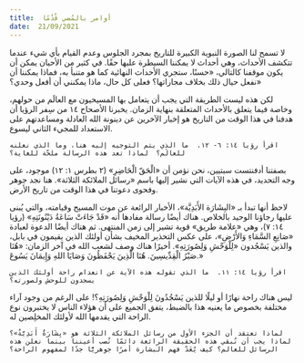 ```yaml
---
title:  أوامر بالمُضي قُدُمًا
date:  21/09/2021
---
```


لا تسمح لنا الصورة النبوية الكبيرة للتاريخ بمجرد الجلوس وعدم القيام بأي شيء عندما تتكشف الأحداث، وهي أحداث لا يمكننا السيطرة عليها حقًا.  في كثير من الأحيان يمكن أن يكون موقفنا كالتالي، «حسنًا، ستجري الأحداث النهائية كما هو متنبأ به، فماذا يمكننا أن نفعل حيال ذلك بخلاف مجاراتها؟  فعلى كل حال، ماذا يمكنني أن أفعل وحدي؟»

لكن هذه ليست الطريقة التي يجب أن يتعامل بها المسيحيون مع العالَم من حولهم، وخاصة فيما يتعلق بالأحداث المتعلقة بنهاية الزمان.  يخبرنا الأصحاح ١٤ من سِفر الرؤيا أن هدفنا في هذا الوقت من التاريخ هو إخبار الآخرين عن دينونة الله العادلة ومساعدتهم على الاستعداد للمجيء الثاني ليسوع.

`اقرأ رؤيا ١٤: ٦- ١٢.  ما الذي يتم التوجيه إليه هنا، وما الذي نعلنه للعالَم؟  لماذا تعد هذه الرسالة ملحّة للغاية؟`

بصفتنا أدفنتست سبتيين، نحن نؤمن أن «الْحَقّ الْحَاضِرِ» (٢ بطرس ١: ١٢) موجود، على وجه التحديد، في هذه الآيات التي نشير إليها باسم «رسائل الملائكة الثلاثة». هنا نجد جوهر وفحوى دعوتنا في هذا الوقت من تاريخ الأرض.

لاحظ أنها تبدأ بـ «البِشَارَة الأَبَدِيَّة»، الأخبار الرائعة عن موت المسيح وقيامته، والتي يُبنى عليها رجاؤنا الوحيد بالخلاص. هناك أيضًا رسالة مفادها أنه «قَدْ جَاءَتْ سَاعَةُ دَيْنُونَتِهِ» (رؤيا ١٤: ٧)، وهي «علامة طريق» قوية تشير إلى زمن المنتهى. ثم هناك أيضًا الدعوة لعبادة «صَانِعِ السَّمَاءِ وَالأَرْضِ»، على عكس التحذير المخيف بشأن أولئك الذين يقيمون في بابل، والذين يَسْجُدون «لِلْوَحْشِ وَلِصُورَتِهِ». أخيرًا هناك وصف لشعب الله في آخر الزمان: «هُنَا صَبْرُ الْقِدِّيسِينَ. هُنَا الَّذِينَ يَحْفَظُونَ وَصَايَا اللهِ وَإِيمَانَ يَسُوعَ.»

`اقرأ رؤيا ١٤: ١١.  ما الذي تقوله هذه الآية عن انعدام راحة أولئك الذين يسجدون للوحش ولصورته؟`

ليس هناك راحة نهارًا أو ليلًا للذين يَسْجُدُونَ لِلْوَحْشِ وَلِصُورَتِهِ؟!  على الرغم من وجود آراء مختلفة بخصوص ما يعنيه هذا بالضبط، يتفق الجميع على أن هؤلاء الناس لا يختبرون نوع الراحة التي يقدمها الله لأولئك المخلِصين له.

`لماذا تعتقد أن الجزء الأول من رسائل الملائكة الثلاثة هو «بِشَارَةٌ أَبَدِيَّةٌ»؟ لماذا يجب أن نُبقي هذه الحقيقة الرائعة دائمًا نُصب أعيننا بينما نعلن هذه الرسائل للعالم؟ كيف يُعَدّ فهم البشارة أمرًا جوهريًّا جدًا لمفهوم الراحة؟`